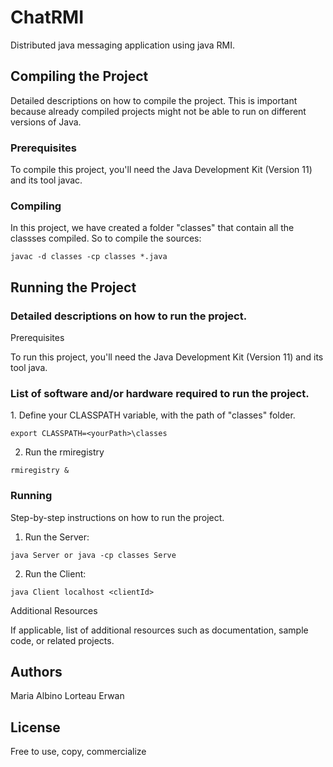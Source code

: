 <h1>ChatRMI</h1>

Distributed java messaging application using java RMI.

<h2> Compiling the Project </h2

Detailed descriptions on how to compile the project. This is important because already compiled projects might not be able to run on different versions of Java.

<h3> Prerequisites </h3> 

To compile this project, you'll need the Java Development Kit (Version 11) and its tool javac. 

<h3> Compiling </h3> 

In this project, we have created a folder "classes" that contain all the classses compiled. So to compile the sources: 
```
javac -d classes -cp classes *.java
```

<h2>Running the Project</h2>

<h3>Detailed descriptions on how to run the project.</h3>
Prerequisites

To run this project, you'll need the Java Development Kit (Version 11) and its tool java.

<h3> List of software and/or hardware required to run the project. </h3>
1. Define your CLASSPATH variable, with the path of "classes" folder.


```
export CLASSPATH=<yourPath>\classes
```

2. Run the rmiregistry 
```
rmiregistry &
``` 
<h3>Running</h3>


Step-by-step instructions on how to run the project.
1. Run the Server:
```
java Server or java -cp classes Serve
```
2. Run the Client: 
```
java Client localhost <clientId>
```

Additional Resources

If applicable, list of additional resources such as documentation, sample code, or related projects.

<h2>Authors</h2>

Maria Albino
Lorteau Erwan

<h2>License</h2> 
Free to use, copy, commercialize
